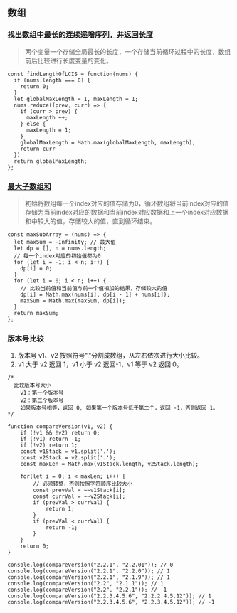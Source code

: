 ## 数组
### [找出数组中最长的连续递增序列，并返回长度](https://leetcode-cn.com/problems/longest-continuous-increasing-subsequence/)
> 两个变量一个存储全局最长的长度，一个存储当前循环过程中的长度，数组前后比较进行长度变量的变化。

```
const findLengthOfLCIS = function(nums) {
  if (nums.length === 0) {
    return 0;
  }
  let globalMaxLength = 1, maxLength = 1;
  nums.reduce((prev, curr) => {
    if (curr > prev) {
      maxLength ++;
    } else {
      maxLength = 1;
    }
    globalMaxLength = Math.max(globalMaxLength, maxLength);
    return curr
  })
  return globalMaxLength;
};
```
### [最大子数组和](https://leetcode-cn.com/problems/maximum-subarray/)
> 初始将数组每一个index对应的值存储为0，循环数组将当前index对应的值存储为当前index对应的数据和当前index对应数据和上一个index对应数据和中较大的值，存储较大的值，直到循环结束。

```
const maxSubArray = (nums) => {
  let maxSum = -Infinity; // 最大值
  let dp = [], n = nums.length;
  // 每一个index对应的初始值都为0
  for (let i = -1; i < n; i++) {
    dp[i] = 0;
  }
  for (let i = 0; i < n; i++) {
    // 比较当前值和当前值与前一个值相加的结果，存储较大的值
    dp[i] = Math.max(nums[i], dp[i - 1] + nums[i]);
    maxSum = Math.max(maxSum, dp[i]);
  }
  return maxSum;
};
```
### 版本号比较
1. 版本号 v1、v2 按照符号"."分割成数组，从左右依次进行大小比较。
2. v1 大于 v2 返回 1，v1 小于 v2 返回-1，v1 等于 v2 返回 0。
```
/*
  比较版本号大小
	v1：第一个版本号
	v2：第二个版本号
	如果版本号相等，返回 0, 如果第一个版本号低于第二个，返回 -1，否则返回 1。
*/

function compareVersion(v1, v2) {
	if (!v1 && !v2) return 0;
	if (!v1) return -1;
	if (!v2) return 1;
	const v1Stack = v1.split('.');
	const v2Stack = v2.split('.');
	const maxLen = Math.max(v1Stack.length, v2Stack.length);

	for(let i = 0; i < maxLen; i++) {
		// 必须转整，否则按照字符顺序比较大小
		const prevVal = ~~v1Stack[i];
		const currVal = ~~v2Stack[i];
		if (prevVal > currVal) {
			return 1;
		}
		if (prevVal < currVal) {
			return -1;
		}
	}
	return 0;
}

console.log(compareVersion("2.2.1", "2.2.01")); // 0
console.log(compareVersion("2.2.1", "2.2.0")); // 1
console.log(compareVersion("2.2.1", "2.1.9")); // 1
console.log(compareVersion("2.2", "2.1.1")); // 1
console.log(compareVersion("2.2", "2.2.1")); // -1
console.log(compareVersion("2.2.3.4.5.6", "2.2.2.4.5.12")); // 1
console.log(compareVersion("2.2.3.4.5.6", "2.2.3.4.5.12")); // -1
```